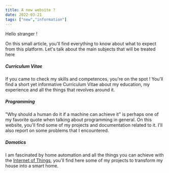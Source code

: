```yaml
---
title: A new website ?
date: 2022-03-21
tags: ["new","information"]
---
```


Hello stranger ! 

On this small article, you'll find everything to know about what to expect from this platform. Let's talk about the main subjects that will be treated here

##### Curriculum Vitae

If you came to check my skills and competences, you're on the spot ! You'll find a short yet informative Curriculum Vitae about my education, my experience and all the things that
revolves around it.

##### Programming

"Why should a human do it if a machine can achieve it" is perhaps one of my favorite quote
when talking about programming in general. On this website, you'll find some of my projects and documentation related to it. I'll also report on some problems that I encountered.

##### Domotics

I am fascinated by home automation and all the things you can achieve with the [Internet of Things](https://www.oracle.com/internet-of-things/what-is-iot/#:~:text=What%20is%20IoT%3F,and%20systems%20over%20the%20internet.), you'll find here some of my projects to transform my house into a smart home.





